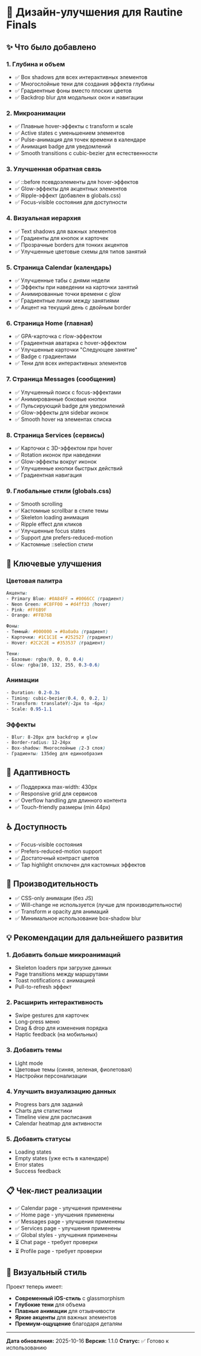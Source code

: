 # 🎨 Дизайн-улучшения для Rautine Finals

## ✨ Что было добавлено

### 1. **Глубина и объем**
- ✅ Box shadows для всех интерактивных элементов
- ✅ Многослойные тени для создания эффекта глубины
- ✅ Градиентные фоны вместо плоских цветов
- ✅ Backdrop blur для модальных окон и навигации

### 2. **Микроанимации**
- ✅ Плавные hover-эффекты с transform и scale
- ✅ Active states с уменьшением элементов
- ✅ Pulse-анимация для точек времени в календаре
- ✅ Анимация badge для уведомлений
- ✅ Smooth transitions с cubic-bezier для естественности

### 3. **Улучшенная обратная связь**
- ✅ ::before псевдоэлементы для hover-эффектов
- ✅ Glow-эффекты для акцентных элементов
- ✅ Ripple-эффект (добавлен в globals.css)
- ✅ Focus-visible состояния для доступности

### 4. **Визуальная иерархия**
- ✅ Text shadows для важных элементов
- ✅ Градиенты для кнопок и карточек
- ✅ Прозрачные borders для тонких акцентов
- ✅ Улучшенные цветовые схемы для типов занятий

### 5. **Страница Calendar (календарь)**
- ✅ Улучшенные табы с днями недели
- ✅ Эффекты при наведении на карточки занятий
- ✅ Анимированные точки времени с glow
- ✅ Градиентные линии между занятиями
- ✅ Акцент на текущий день с двойным border

### 6. **Страница Home (главная)**
- ✅ GPA-карточка с гlow-эффектом
- ✅ Градиентная аватарка с hover-эффектом
- ✅ Улучшенные карточки "Следующее занятие"
- ✅ Badge с градиентами
- ✅ Тени для всех интерактивных элементов

### 7. **Страница Messages (сообщения)**
- ✅ Улучшенный поиск с focus-эффектами
- ✅ Анимированные боковые кнопки
- ✅ Пульсирующий badge для уведомлений
- ✅ Glow-эффекты для sidebar иконок
- ✅ Smooth hover на элементах списка

### 8. **Страница Services (сервисы)**
- ✅ Карточки с 3D-эффектом при hover
- ✅ Rotation иконок при наведении
- ✅ Glow-эффекты вокруг иконок
- ✅ Улучшенные кнопки быстрых действий
- ✅ Градиентная навигация

### 9. **Глобальные стили (globals.css)**
- ✅ Smooth scrolling
- ✅ Кастомные scrollbar в стиле темы
- ✅ Skeleton loading анимация
- ✅ Ripple effect для кликов
- ✅ Улучшенные focus states
- ✅ Support для prefers-reduced-motion
- ✅ Кастомные ::selection стили

## 🎯 Ключевые улучшения

### Цветовая палитра
```css
Акценты:
- Primary Blue: #0A84FF → #0066CC (градиент)
- Neon Green: #C8FF00 → #d4ff33 (hover)
- Pink: #FF6B9F
- Orange: #FFB76B

Фоны:
- Темный: #000000 → #0a0a0a (градиент)
- Карточки: #1C1C1E → #252527 (градиент)
- Hover: #2C2C2E → #353537 (градиент)

Тени:
- Базовые: rgba(0, 0, 0, 0.4)
- Glow: rgba(10, 132, 255, 0.3-0.6)
```

### Анимации
```css
- Duration: 0.2-0.3s
- Timing: cubic-bezier(0.4, 0, 0.2, 1)
- Transform: translateY(-2px to -6px)
- Scale: 0.95-1.1
```

### Эффекты
```css
- Blur: 8-20px для backdrop и glow
- Border-radius: 12-24px
- Box-shadow: Многослойные (2-3 слоя)
- Градиенты: 135deg для единообразия
```

## 📱 Адаптивность
- ✅ Поддержка max-width: 430px
- ✅ Responsive grid для сервисов
- ✅ Overflow handling для длинного контента
- ✅ Touch-friendly размеры (min 44px)

## ♿ Доступность
- ✅ Focus-visible состояния
- ✅ Prefers-reduced-motion support
- ✅ Достаточный контраст цветов
- ✅ Tap highlight отключен для кастомных эффектов

## 🚀 Производительность
- ✅ CSS-only анимации (без JS)
- ✅ Will-change не используется (лучше для производительности)
- ✅ Transform и opacity для анимаций
- ✅ Минимальное использование box-shadow blur

## 💡 Рекомендации для дальнейшего развития

### 1. Добавить больше микроанимаций
- Skeleton loaders при загрузке данных
- Page transitions между маршрутами
- Toast notifications с анимацией
- Pull-to-refresh эффект

### 2. Расширить интерактивность
- Swipe gestures для карточек
- Long-press меню
- Drag & drop для изменения порядка
- Haptic feedback (на мобильных)

### 3. Добавить темы
- Light mode
- Цветовые темы (синяя, зеленая, фиолетовая)
- Настройки персонализации

### 4. Улучшить визуализацию данных
- Progress bars для заданий
- Charts для статистики
- Timeline view для расписания
- Calendar heatmap для активности

### 5. Добавить статусы
- Loading states
- Empty states (уже есть в календаре)
- Error states
- Success feedback

## 📋 Чек-лист реализации
- ✅ Calendar page - улучшения применены
- ✅ Home page - улучшения применены
- ✅ Messages page - улучшения применены
- ✅ Services page - улучшения применены
- ✅ Global styles - улучшения применены
- ⏳ Chat page - требует проверки
- ⏳ Profile page - требует проверки

## 🎨 Визуальный стиль
Проект теперь имеет:
- **Современный iOS-стиль** с glassmorphism
- **Глубокие тени** для объема
- **Плавные анимации** для отзывчивости
- **Яркие акценты** для важных элементов
- **Премиум-ощущение** благодаря деталям

---

**Дата обновления:** 2025-10-16
**Версия:** 1.1.0
**Статус:** ✅ Готово к использованию

